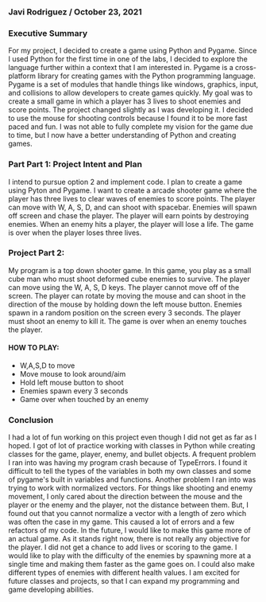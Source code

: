 ### Javi Rodriguez / October 23, 2021

### Executive Summary

For my project, I decided to create a game using Python and Pygame. Since I used Python for the first time in one of the labs, I decided to explore the language further within a context that I am interested in. Pygame is a cross-platform library for creating games with the Python programming language. Pygame is a set of modules that handle things like windows, graphics, input, and collisions to allow developers to create games quickly. My goal was to create a small game in which a player has 3 lives to shoot enemies and score points. The project changed slightly as I was developing it. I decided to use the mouse for shooting controls because I found it to be more fast paced and fun. I was not able to fully complete my vision for the game due to time, but I now have a better understanding of Python and creating games.

### Part Part 1: Project Intent and Plan

I intend to pursue option 2 and implement code. I plan to create a game using Pyton and Pygame. I want to create a arcade shooter game where the player has three lives to clear waves of enemies to score points. The player can move with W, A, S, D, and can shoot with spacebar. Enemies will spawn off screen and chase the player. The player will earn points by destroying enemies. When an enemy hits a player, the player will lose a life. The game is over when the player loses three lives.

### Project Part 2:

My program is a top down shooter game. In this game, you play as a small cube man who must shoot deformed cube enemies to survive. The player can move using the W, A, S, D keys. The player cannot move off of the screen. The player can rotate by moving the mouse and can shoot in the direction of the mouse by holding down the left mouse button. Enemies spawn in a random position on the screen every 3 seconds. The player must shoot an enemy to kill it. The game is over when an enemy touches the player.

#### HOW TO PLAY:
* W,A,S,D to move
* Move mouse to look around/aim
* Hold left mouse button to shoot
* Enemies spawn every 3 seconds
* Game over when touched by an enemy

### Conclusion

I had a lot of fun working on this project even though I did not get as far as I hoped. I got of lot of practice working with classes in Python while creating classes for the game, player, enemy, and bullet objects. A frequent problem I ran into was having my program crash because of TypeErrors. I found it difficult to tell the types of the variables in both my own classes and some of pygame's built in variables and functions. Another problem I ran into was trying to work with normalized vectors. For things like shooting and enemy movement, I only cared about the direction between the mouse and the player or the enemy and the player, not the distance between them. But, I found out that you cannot normalize a vector with a length of zero which was often the case in my game. This caused a lot of errors and a few refactors of my code. In the future, I would like to make this game more of an actual game. As it stands right now, there is not really any objective for the player. I did not get a chance to add lives or scoring to the game. I would like to play with the difficulty of the enemies by spawning more at a single time and making them faster as the game goes on. I could also make different types of enemies with different health values. I am excited for future classes and projects, so that I can expand my programming and game developing abilities.
